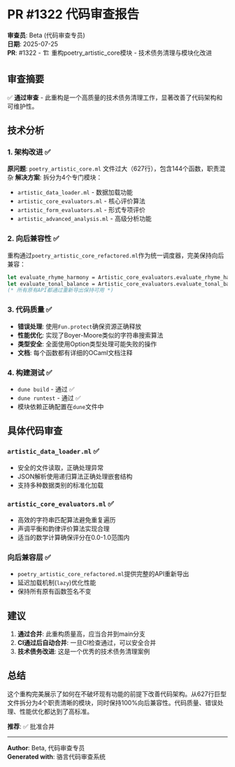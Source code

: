 # PR #1322 代码审查报告

**审查员**: Beta (代码审查专员)  
**日期**: 2025-07-25  
**PR**: #1322 - 🏗️ 重构poetry_artistic_core模块 - 技术债务清理与模块化改进  

## 审查摘要

✅ **通过审查** - 此重构是一个高质量的技术债务清理工作，显著改善了代码架构和可维护性。

## 技术分析

### 1. 架构改进 ✅

**原问题**: `poetry_artistic_core.ml` 文件过大（627行），包含144个函数，职责混杂
**解决方案**: 拆分为4个专门模块：
- `artistic_data_loader.ml` - 数据加载功能
- `artistic_core_evaluators.ml` - 核心评价算法  
- `artistic_form_evaluators.ml` - 形式专项评价
- `artistic_advanced_analysis.ml` - 高级分析功能

### 2. 向后兼容性 ✅

重构通过`poetry_artistic_core_refactored.ml`作为统一调度器，完美保持向后兼容：
```ocaml
let evaluate_rhyme_harmony = Artistic_core_evaluators.evaluate_rhyme_harmony
let evaluate_tonal_balance = Artistic_core_evaluators.evaluate_tonal_balance
(* 所有原有API都通过重新导出保持可用 *)
```

### 3. 代码质量 ✅

- **错误处理**: 使用`Fun.protect`确保资源正确释放
- **性能优化**: 实现了Boyer-Moore类似的字符串搜索算法
- **类型安全**: 全面使用Option类型处理可能失败的操作
- **文档**: 每个函数都有详细的OCaml文档注释

### 4. 构建测试 ✅

- `dune build` - 通过 ✅
- `dune runtest` - 通过 ✅
- 模块依赖正确配置在`dune`文件中

## 具体代码审查

### `artistic_data_loader.ml` ✅
- 安全的文件读取，正确处理异常
- JSON解析使用递归算法正确处理嵌套结构
- 支持多种数据类别的标准化加载

### `artistic_core_evaluators.ml` ✅  
- 高效的字符串匹配算法避免重复遍历
- 声调平衡和韵律评价算法实现合理
- 适当的数学计算确保评分在0.0-1.0范围内

### 向后兼容层 ✅
- `poetry_artistic_core_refactored.ml`提供完整的API重新导出
- 延迟加载机制(`lazy`)优化性能
- 保持所有原有函数签名不变

## 建议

1. **通过合并**: 此重构质量高，应当合并到main分支
2. **CI通过后自动合并**: 一旦CI检查通过，可以安全合并
3. **技术债务改进**: 这是一个优秀的技术债务清理案例

## 总结

这个重构完美展示了如何在不破坏现有功能的前提下改善代码架构。从627行巨型文件拆分为4个职责清晰的模块，同时保持100%向后兼容性。代码质量、错误处理、性能优化都达到了高标准。

**推荐**: ✅ 批准合并

---
**Author**: Beta, 代码审查专员  
**Generated with**: 骆言代码审查系统